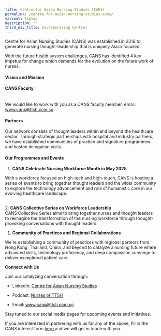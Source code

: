 ```yaml
---
title: Centre for Asian Nursing Studies (CANS)
permalink: /centre-for-asian-nursing-studies-cans/
variant: tiptap
description: ""
third_nav_title: Collaborating Centres
---
```

<p>Centre for Asian Nursing Studies (CANS) was established in 2016 to generate
nursing thought-leadership that is uniquely Asian focused.&nbsp;</p>
<p>With the future health system challenges, CANS has identified 4 key impetus
for change which demands for the evolution on the future work of nurses.</p>
<h4><strong>Vision and Mission</strong></h4>
<p></p>
<h4><strong>CANS Faculty</strong></h4>
<p>
<br>We would like to work with you as a CANS faculty member. email: <a href="http://www.cans@ttsh.com.sg" rel="noopener noreferrer nofollow" target="_blank"><u>www.cans@ttsh.com.sg</u></a>
</p>
<h4><strong>Partners</strong></h4>
<p>Our network consists of thought leaders within and beyond the healthcare
sector. Through strategic partnerships with hospital and industry partners,
we have established communities of practice and signature programmes and
hosted delegation visits.</p>
<p></p>
<p></p>
<h4><strong>Our Programmes and Events</strong></h4>
<ol>
<li>
<p><strong>CANS Celebrate Nursing Workforce Month in May 2025</strong>
</p>
</li>
</ol>
<p>With a workforce focused on high-tech and high-touch, CANS is hosting
a series of events to bring together thought leaders and the wider community
to explore the technology advancement and role of humanistic care in our
evolving healthcare landscape.</p>
<p>
<br>2. <strong>CANS Collective Series on Workforce Leadership</strong>
<br>CANS Collective Series aims to bring together nurses and thought leaders
to reimagine the transformation of the nursing workforce through thought-provoking
conversations with thought leaders.</p>
<ol>
<li>
<p><strong>Community of Practices and Regional Collaborations</strong>
</p>
</li>
</ol>
<p>We're establishing a community of practices with regional partners from
Hong Kong, Thailand, China, and beyond to catalyze a nursing future where
advanced skills, technology proficiency, and deep compassion converge to
deliver exceptional patient care.&nbsp;</p>
<p><strong>Connect with Us</strong>
</p>
<p>Join our catalyzing conversation through:</p>
<ul>
<li>
<p>LinkedIn: <a href="https://www.linkedin.com/company/canssingapore/" rel="noopener noreferrer nofollow" target="_blank"><u>Centre for Asian Nursing Studies</u></a>&nbsp;</p>
</li>
<li>
<p>Podcast: <a rel="noopener noreferrer nofollow" target="_blank"><u>Nurses of TTSH</u></a>
</p>
</li>
<li>
<p>Email: <a href="https://www.linkedin.com/company/canssingapore/" rel="noopener noreferrer nofollow" target="_blank"><u>www.cans@ttsh.com.sg</u></a>&nbsp;</p>
</li>
</ul>
<p>Stay tuned to our social media pages for upcoming events and initiatives.</p>
<p></p>
<p>If you are interested in partnering with us for any of the above, fill
in the CANS interest form <a href="https://for.sg/cans-interest-form" rel="noopener nofollow" target="_blank">here </a>and
we will get in touch with you.
<br>
<br>
</p>
<p>
<br>
</p>
<p>
<br>
</p>
<p></p>
<p>
<br>
</p>
<p>
<br>
</p>